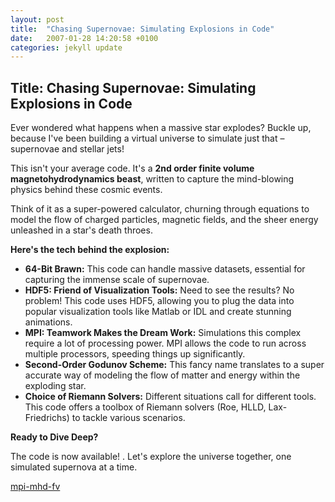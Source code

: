 ```yaml
---
layout: post
title:  "Chasing Supernovae: Simulating Explosions in Code"
date:   2007-01-28 14:20:58 +0100
categories: jekyll update
---
```



## Title: Chasing Supernovae: Simulating Explosions in Code

Ever wondered what happens when a massive star explodes? Buckle up, because I've been building a virtual universe to simulate just that – supernovae and stellar jets! 

This isn't your average code. It's a **2nd order finite volume magnetohydrodynamics beast**, written to capture the mind-blowing physics behind these cosmic events. 

Think of it as a super-powered calculator, churning through equations to model the flow of charged particles, magnetic fields, and the sheer energy unleashed in a star's death throes.

**Here's the tech behind the explosion:**

* **64-Bit Brawn:** This code can handle massive datasets, essential for capturing the immense scale of supernovae. 
* **HDF5: Friend of Visualization Tools:** Need to see the results? No problem! This code uses HDF5, allowing you to plug the data into popular visualization tools like Matlab or IDL and create stunning animations.
* **MPI: Teamwork Makes the Dream Work:** Simulations this complex require a lot of processing power. MPI allows the code to run across multiple processors, speeding things up significantly. 
* **Second-Order Godunov Scheme:** This fancy name translates to a super accurate way of modeling the flow of matter and energy within the exploding star.
* **Choice of Riemann Solvers:** Different situations call for different tools. This code offers a toolbox of Riemann solvers (Roe, HLLD, Lax-Friedrichs) to tackle various scenarios.

**Ready to Dive Deep?**

The code is now available! .  Let's explore the universe together, one simulated supernova at a time.


[mpi-mhd-fv](https://github.com/garethcmurphy/mpi-mhd-fv)



